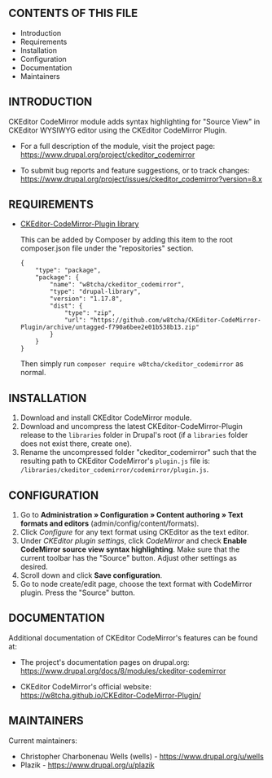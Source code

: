 CONTENTS OF THIS FILE
---------------------

 * Introduction
 * Requirements
 * Installation
 * Configuration
 * Documentation
 * Maintainers

INTRODUCTION
------------

CKEditor CodeMirror module adds syntax highlighting for "Source View" in
CKEditor WYSIWYG editor using the CKEditor CodeMirror Plugin.

 * For a full description of the module, visit the project page:
   https://www.drupal.org/project/ckeditor_codemirror

 * To submit bug reports and feature suggestions, or to track changes:
   https://www.drupal.org/project/issues/ckeditor_codemirror?version=8.x

REQUIREMENTS
------------

 * [CKEditor-CodeMirror-Plugin library](https://github.com/w8tcha/CKEditor-CodeMirror-Plugin)

   This can be added by Composer by adding this item to the root composer.json 
   file under the "repositories" section.

    ```
    {
        "type": "package",
        "package": {
            "name": "w8tcha/ckeditor_codemirror",
            "type": "drupal-library",
            "version": "1.17.8",
            "dist": {
                "type": "zip",
                "url": "https://github.com/w8tcha/CKEditor-CodeMirror-Plugin/archive/untagged-f790a6bee2e01b538b13.zip"
            }
        }
    }
    ```
    
    Then simply run ```composer require w8tcha/ckeditor_codemirror``` as normal.

INSTALLATION
------------

 1. Download and install CKEditor CodeMirror module.
 2. Download and uncompress the latest CKEditor-CodeMirror-Plugin release to the
    `libraries` folder in Drupal's root (if a `libraries` folder does not exist
    there, create one).
 3. Rename the uncompressed folder "ckeditor_codemirror" such that the resulting
    path to CKEditor CodeMirror's `plugin.js` file is:
    `/libraries/ckeditor_codemirror/codemirror/plugin.js`.

CONFIGURATION
-------------

 1. Go to **Administration » Configuration » Content authoring » Text formats
    and editors** (admin/config/content/formats).
 2. Click *Configure* for any text format using CKEditor as the text editor.
 3. Under *CKEditor plugin settings*, click *CodeMirror* and check **Enable
    CodeMirror source view syntax highlighting**. Make sure that the current
    toolbar has the "Source" button. Adjust other settings as desired.
 4. Scroll down and click **Save configuration**.
 5. Go to node create/edit page, choose the text format with CodeMirror plugin.
    Press the "Source" button.

DOCUMENTATION
-------------

Additional documentation of CKEditor CodeMirror's features can be found at:

 * The project's documentation pages on drupal.org:
   https://www.drupal.org/docs/8/modules/ckeditor-codemirror

 * CKEditor CodeMirror's official website:
   https://w8tcha.github.io/CKEditor-CodeMirror-Plugin/

MAINTAINERS
-----------

Current maintainers:
 * Christopher Charbonenau Wells (wells) - https://www.drupal.org/u/wells
 * Plazik - https://www.drupal.org/u/plazik
